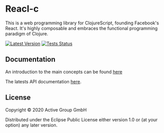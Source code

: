 # Reacl-c

This is a web programming library for ClojureScript, founding
Facebook's React. It's highly composable and embraces the functional
programming paradigm of Clojure.

[![Latest Version](https://img.shields.io/clojars/v/de.active-group/reacl-c.svg)](https://clojars.org/de.active-group/reacl-c)
[![Tests Status](https://github.com/active-group/reacl-c/workflows/Tests/badge.svg)](https://github.com/active-group/reacl-c/actions)

## Documentation

An introduction to the main concepts can be found [here](doc/intro.md)

The latests API documentation [here](https://cljdoc.xyz/d/reacl-c/reacl-c/CURRENT).

## License

Copyright © 2020 Active Group GmbH

Distributed under the Eclipse Public License either version 1.0 or (at
your option) any later version.
